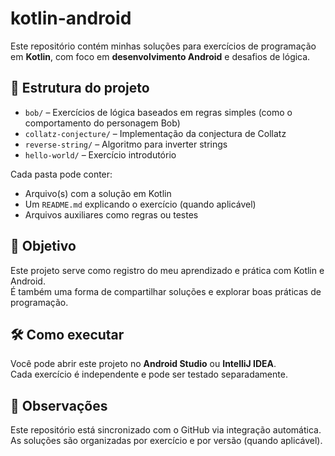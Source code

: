 # kotlin-android

Este repositório contém minhas soluções para exercícios de programação em **Kotlin**, com foco em **desenvolvimento Android** e desafios de lógica.

## 📁 Estrutura do projeto

- `bob/` – Exercícios de lógica baseados em regras simples (como o comportamento do personagem Bob)
- `collatz-conjecture/` – Implementação da conjectura de Collatz
- `reverse-string/` – Algoritmo para inverter strings
- `hello-world/` – Exercício introdutório

Cada pasta pode conter:
- Arquivo(s) com a solução em Kotlin
- Um `README.md` explicando o exercício (quando aplicável)
- Arquivos auxiliares como regras ou testes

## 🚀 Objetivo

Este projeto serve como registro do meu aprendizado e prática com Kotlin e Android.  
É também uma forma de compartilhar soluções e explorar boas práticas de programação.

## 🛠️ Como executar

Você pode abrir este projeto no **Android Studio** ou **IntelliJ IDEA**.  
Cada exercício é independente e pode ser testado separadamente.

## 📌 Observações

Este repositório está sincronizado com o GitHub via integração automática.  
As soluções são organizadas por exercício e por versão (quando aplicável).
